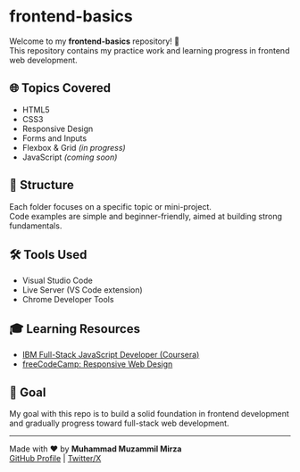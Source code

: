 # frontend-basics

Welcome to my **frontend-basics** repository! 👋  
This repository contains my practice work and learning progress in frontend web development.

## 🌐 Topics Covered

- HTML5  
- CSS3  
- Responsive Design  
- Forms and Inputs  
- Flexbox & Grid *(in progress)*  
- JavaScript *(coming soon)*

## 📁 Structure

Each folder focuses on a specific topic or mini-project.  
Code examples are simple and beginner-friendly, aimed at building strong fundamentals.

## 🛠 Tools Used

- Visual Studio Code  
- Live Server (VS Code extension)  
- Chrome Developer Tools

## 🎓 Learning Resources

- [IBM Full-Stack JavaScript Developer (Coursera)](https://www.coursera.org/professional-certificates/ibm-full-stack-javascript-developer)
- [freeCodeCamp: Responsive Web Design](https://www.freecodecamp.org/learn/responsive-web-design/)

## 🚀 Goal

My goal with this repo is to build a solid foundation in frontend development  
and gradually progress toward full-stack web development.

---

Made with ❤️ by **Muhammad Muzammil Mirza**  
[GitHub Profile](https://github.com/mozumil) | [Twitter/X](https://x.com/hiMuzammil)
